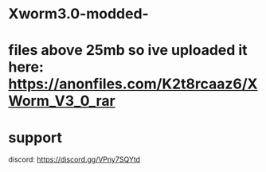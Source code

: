 # Xworm3.0-modded-

# files above 25mb so ive uploaded it here: https://anonfiles.com/K2t8rcaaz6/XWorm_V3_0_rar

# support
discord: https://discord.gg/VPny7SQYtd
